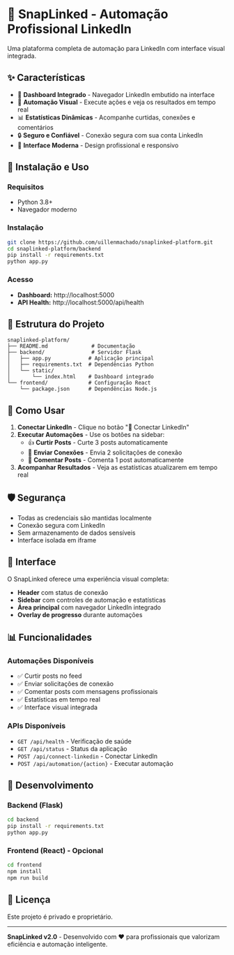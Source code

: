 # 🚀 SnapLinked - Automação Profissional LinkedIn

Uma plataforma completa de automação para LinkedIn com interface visual integrada.

## ✨ Características

- 🎯 **Dashboard Integrado** - Navegador LinkedIn embutido na interface
- 🤖 **Automação Visual** - Execute ações e veja os resultados em tempo real
- 📊 **Estatísticas Dinâmicas** - Acompanhe curtidas, conexões e comentários
- 🔒 **Seguro e Confiável** - Conexão segura com sua conta LinkedIn
- 🎨 **Interface Moderna** - Design profissional e responsivo

## 🚀 Instalação e Uso

### Requisitos
- Python 3.8+
- Navegador moderno

### Instalação
```bash
git clone https://github.com/uillenmachado/snaplinked-platform.git
cd snaplinked-platform/backend
pip install -r requirements.txt
python app.py
```

### Acesso
- **Dashboard:** http://localhost:5000
- **API Health:** http://localhost:5000/api/health

## 📁 Estrutura do Projeto

```
snaplinked-platform/
├── README.md              # Documentação
├── backend/               # Servidor Flask
│   ├── app.py            # Aplicação principal
│   ├── requirements.txt  # Dependências Python
│   └── static/
│       └── index.html    # Dashboard integrado
└── frontend/             # Configuração React
    └── package.json      # Dependências Node.js
```

## 🎯 Como Usar

1. **Conectar LinkedIn** - Clique no botão "🔗 Conectar LinkedIn"
2. **Executar Automações** - Use os botões na sidebar:
   - 👍 **Curtir Posts** - Curte 3 posts automaticamente
   - 🤝 **Enviar Conexões** - Envia 2 solicitações de conexão
   - 💬 **Comentar Posts** - Comenta 1 post automaticamente
3. **Acompanhar Resultados** - Veja as estatísticas atualizarem em tempo real

## 🛡️ Segurança

- Todas as credenciais são mantidas localmente
- Conexão segura com LinkedIn
- Sem armazenamento de dados sensíveis
- Interface isolada em iframe

## 🎨 Interface

O SnapLinked oferece uma experiência visual completa:
- **Header** com status de conexão
- **Sidebar** com controles de automação e estatísticas
- **Área principal** com navegador LinkedIn integrado
- **Overlay de progresso** durante automações

## 📊 Funcionalidades

### Automações Disponíveis
- ✅ Curtir posts no feed
- ✅ Enviar solicitações de conexão
- ✅ Comentar posts com mensagens profissionais
- ✅ Estatísticas em tempo real
- ✅ Interface visual integrada

### APIs Disponíveis
- `GET /api/health` - Verificação de saúde
- `GET /api/status` - Status da aplicação
- `POST /api/connect-linkedin` - Conectar LinkedIn
- `POST /api/automation/{action}` - Executar automação

## 🔧 Desenvolvimento

### Backend (Flask)
```bash
cd backend
pip install -r requirements.txt
python app.py
```

### Frontend (React) - Opcional
```bash
cd frontend
npm install
npm run build
```

## 📝 Licença

Este projeto é privado e proprietário.

---

**SnapLinked v2.0** - Desenvolvido com ❤️ para profissionais que valorizam eficiência e automação inteligente.
